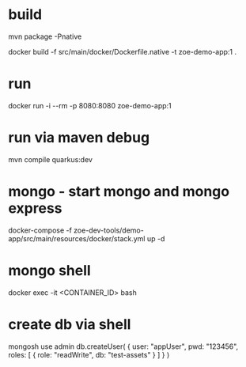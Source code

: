 # build
mvn package -Pnative

docker build -f src/main/docker/Dockerfile.native -t zoe-demo-app:1 .

# run
docker run -i --rm -p 8080:8080 zoe-demo-app:1

# run via maven debug
mvn compile quarkus:dev

# mongo - start mongo and mongo express 
docker-compose -f zoe-dev-tools/demo-app/src/main/resources/docker/stack.yml up -d

# mongo shell
docker exec -it <CONTAINER_ID> bash

# create db via shell
mongosh
use admin
db.createUser( { user: "appUser", pwd: "123456", roles: [ { role: "readWrite", db: "test-assets" } ] } )

